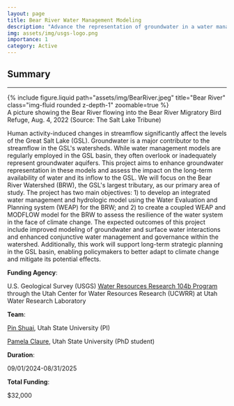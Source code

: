 ```yaml
---
layout: page
title: Bear River Water Management Modeling
description: "Advance the representation of groundwater in a water management system model for the Bear River Watershed"
img: assets/img/usgs-logo.png
importance: 1
category: Active
---
```


## Summary
---
<div class="row">
    <div class="col-sm mt-3 mt-md-0">
        {% include figure.liquid path="assets/img/BearRiver.jpeg" title="Bear River" class="img-fluid rounded z-depth-1" zoomable=true %}
    </div>
</div>
<div class="caption">
    A picture showing the Bear River flowing into the Bear River Migratory Bird Refuge, Aug. 4, 2022 (Source: The Salt Lake Tribune)
</div>

Human activity-induced changes in streamflow significantly affect the levels of the Great Salt Lake (GSL). Groundwater is a major contributor to the streamflow in the GSL's watersheds. While water management models are regularly employed in the GSL basin, they often overlook or inadequately represent groundwater aquifers. This project aims to enhance groundwater representation in these models and assess the impact on the long-term availability of water and its inflow to the GSL. We will focus on the Bear River Watershed (BRW), the GSL's largest tributary, as our primary area of study. The project has two main objectives: 1) to develop an integrated water management and hydrologic model using the Water Evaluation and Planning system (WEAP) for the BRW; and 2) to create a coupled WEAP and MODFLOW model for the BRW to assess the resilience of the water system in the face of climate change. The expected outcomes of this project include improved modeling of groundwater and surface water interactions and enhanced conjunctive water management and governance within the watershed. Additionally, this work will support long-term strategic planning in the GSL basin, enabling policymakers to better adapt to climate change and mitigate its potential effects.

**Funding Agency**: 

U.S. Geological Survey (USGS) [Water Resources Research 104b Program](https://water.usgs.gov/wrri/index.php) through the Utah Center for Water Resources Research (UCWRR) at Utah Water Research Laboratory

**Team**: 

[Pin Shuai](/members/Pin_Shuai), Utah State University (PI)

[Pamela Claure](/members/Pamela_Claure), Utah State University (PhD student)

**Duration**: 

09/01/2024-08/31/2025

**Total Funding**: 

$32,000


